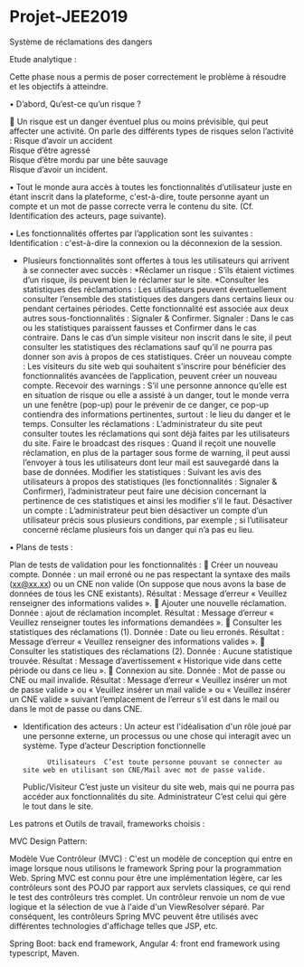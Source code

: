 # Projet-JEE2019
Système de réclamations des dangers


Etude analytique :


Cette phase nous a permis de poser correctement le problème à résoudre et les objectifs à atteindre.

•	D’abord, Qu’est-ce qu’un risque ?

	Un risque est un danger éventuel plus ou moins prévisible, qui peut affecter une activité.
On parle des différents types de risques selon l’activité :
           Risque d’avoir un accident           
           Risque d’être agressé       
           Risque d’être mordu par une bête sauvage             
           Risque d’avoir un incident.
           
•	Tout le monde aura accès à toutes les fonctionnalités d’utilisateur juste en étant inscrit dans la plateforme, c'est-à-dire, toute personne ayant un compte et un mot de passe correcte verra le contenu du site. (Cf. Identification des acteurs, page suivante).

•	Les fonctionnalités offertes par l’application sont les suivantes :                         
Identification : c'est-à-dire la connexion ou la déconnexion de la session.  
  - Plusieurs fonctionnalités sont offertes à tous les utilisateurs qui arrivent à se connecter avec succès :
       *Réclamer un risque : S’ils étaient victimes d’un risque, ils peuvent bien le réclamer sur le site.
       *Consulter les statistiques des réclamations : Les utilisateurs peuvent éventuellement consulter l’ensemble des statistiques des dangers dans certains lieux ou pendant certaines périodes. Cette fonctionnalité est associée aux deux autres sous-fonctionnalités : Signaler & Confirmer. Signaler : Dans le cas ou les statistiques paraissent fausses et Confirmer dans le cas contraire. Dans le cas d’un simple visiteur non inscrit dans le site, il peut consulter les statistiques des réclamations sauf qu’il ne pourra pas donner son avis à propos de ces statistiques.
Créer un nouveau compte : Les visiteurs du site web qui souhaitent s’inscrire pour bénéficier des fonctionnalités avancées de l’application, peuvent créer un nouveau compte.
Recevoir des warnings : S’il une personne annonce qu’elle est en situation de risque ou elle a assisté à un danger, tout le monde verra un une fenêtre (pop-up) pour le prévenir de ce danger, ce pop-up contiendra des informations pertinentes, surtout : le lieu du danger et le temps.
Consulter les réclamations : L’administrateur du site peut consulter toutes les réclamations qui sont déjà faites par les utilisateurs du site.
Faire le broadcast des risques : Quand il reçoit une nouvelle réclamation, en plus de la partager sous forme de warning, il peut aussi l’envoyer à tous les utilisateurs dont leur mail est sauvegardé dans la base de données. 
Modifier les statistiques : Suivant les avis des utilisateurs à propos des statistiques (les fonctionnalités : Signaler & Confirmer), l’administrateur peut faire une décision concernant la pertinence de ces statistiques et ainsi les modifier s’il le faut.
Désactiver un compte : L’administrateur peut bien désactiver un compte d’un utilisateur précis sous plusieurs conditions, par exemple ; si l’utilisateur concerné réclame plusieurs fois un danger qui n’a pas eu lieu.
                                      
•	Plans de tests :   

Plan de tests de validation pour les fonctionnalités :
	Créer un nouveau compte.
Donnée : un mail erroné ou ne pas respectant la syntaxe des mails (xx@xx.xx) ou un CNE non valide (On suppose que nous avons la base de données de tous les CNE existants).
Résultat : Message d’erreur « Veuillez renseigner des informations valides ».
	Ajouter une nouvelle réclamation.
Donnée : ajout de réclamation incomplet.
Résultat : Message d’erreur « Veuillez renseigner toutes les informations demandées ».
	Consulter les statistiques des réclamations (1).
Donnée : Date ou lieu erronés.
Résultat : Message d’erreur « Veuillez renseigner des informations valides ».
	Consulter les statistiques des réclamations (2).
Donnée : Aucune statistique trouvée.
Résultat : Message d’avertissement « Historique vide dans cette période ou dans ce lieu ».
	Connexion au site.
Donnée : Mot de passe ou CNE ou mail invalide.
Résultat : Message d’erreur « Veuillez insérer un mot de passe valide » ou « Veuillez insérer un mail valide » ou « Veuillez insérer un CNE valide » suivant l’emplacement de l’erreur s’il est dans le mail ou dans le mot de passe ou dans CNE.
-	Identification des acteurs :
Un acteur est l'idéalisation d'un rôle joué par une personne externe, un processus ou une chose qui interagit avec un système.
Type d’acteur	Description fonctionnelle

              Utilisateurs	C’est toute personne pouvant se connecter au site web en utilisant son CNE/Mail avec mot de passe valide.
       Public/Visiteur	C’est juste un visiteur du site web, mais qui ne pourra pas accéder aux fonctionnalités du site.
       Administrateur	C’est celui qui gère le tout dans le site.




Les patrons et Outils de travail, frameworks choisis :

MVC Design Pattern:

Modèle Vue Contrôleur (MVC) : C'est un modèle de conception qui entre en image lorsque nous utilisons le framework Spring pour la programmation Web. Spring MVC est connu pour être une implémentation légère, car les contrôleurs sont des POJO par rapport aux servlets classiques, ce qui rend le test des contrôleurs très complet. Un contrôleur renvoie un nom de vue logique et la sélection de vue à l'aide d'un ViewResolver séparé. Par conséquent, les contrôleurs Spring MVC peuvent être utilisés avec différentes technologies d'affichage telles que JSP, etc.

Spring Boot: back end framework, Angular 4: front end framework using typescript, Maven.
